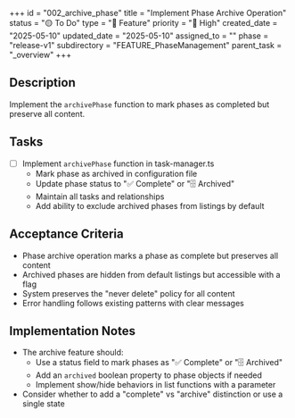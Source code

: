 +++
id = "002_archive_phase"
title = "Implement Phase Archive Operation"
status = "🟡 To Do"
type = "🌟 Feature"
priority = "🔼 High"
created_date = "2025-05-10"
updated_date = "2025-05-10"
assigned_to = ""
phase = "release-v1"
subdirectory = "FEATURE_PhaseManagement"
parent_task = "_overview"
+++

## Description

Implement the `archivePhase` function to mark phases as completed but preserve all content.

## Tasks

- [ ] Implement `archivePhase` function in task-manager.ts
  - Mark phase as archived in configuration file
  - Update phase status to "✅ Complete" or "🗄️ Archived"
  - Maintain all tasks and relationships
  - Add ability to exclude archived phases from listings by default

## Acceptance Criteria

- Phase archive operation marks a phase as complete but preserves all content
- Archived phases are hidden from default listings but accessible with a flag
- System preserves the "never delete" policy for all content
- Error handling follows existing patterns with clear messages

## Implementation Notes

- The archive feature should:
  - Use a status field to mark phases as "✅ Complete" or "🗄️ Archived"
  - Add an `archived` boolean property to phase objects if needed
  - Implement show/hide behaviors in list functions with a parameter
- Consider whether to add a "complete" vs "archive" distinction or use a single state